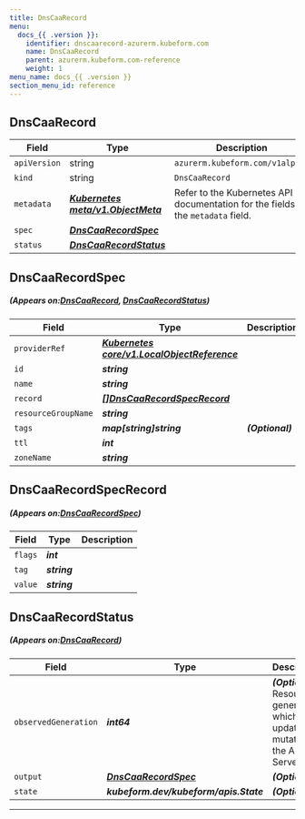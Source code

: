 ```yaml
---
title: DnsCaaRecord
menu:
  docs_{{ .version }}:
    identifier: dnscaarecord-azurerm.kubeform.com
    name: DnsCaaRecord
    parent: azurerm.kubeform.com-reference
    weight: 1
menu_name: docs_{{ .version }}
section_menu_id: reference
---
```


## DnsCaaRecord
| Field | Type | Description |
| ------ | ----- | ----------- |
| `apiVersion` | string | `azurerm.kubeform.com/v1alpha1` |
|    `kind` | string | `DnsCaaRecord` |
| `metadata` | ***[Kubernetes meta/v1.ObjectMeta](https://kubernetes.io/docs/reference/generated/kubernetes-api/v1.13/#objectmeta-v1-meta)***|Refer to the Kubernetes API documentation for the fields of the `metadata` field.|
| `spec` | ***[DnsCaaRecordSpec](#DnsCaaRecordSpec)***||
| `status` | ***[DnsCaaRecordStatus](#DnsCaaRecordStatus)***||
## DnsCaaRecordSpec
##### (Appears on:[DnsCaaRecord](#DnsCaaRecord), [DnsCaaRecordStatus](#DnsCaaRecordStatus))
| Field | Type | Description |
| ------ | ----- | ----------- |
| `providerRef` | ***[Kubernetes core/v1.LocalObjectReference](https://kubernetes.io/docs/reference/generated/kubernetes-api/v1.13/#localobjectreference-v1-core)***||
| `id` | ***string***||
| `name` | ***string***||
| `record` | ***[[]DnsCaaRecordSpecRecord](#DnsCaaRecordSpecRecord)***||
| `resourceGroupName` | ***string***||
| `tags` | ***map[string]string***| ***(Optional)*** |
| `ttl` | ***int***||
| `zoneName` | ***string***||
## DnsCaaRecordSpecRecord
##### (Appears on:[DnsCaaRecordSpec](#DnsCaaRecordSpec))
| Field | Type | Description |
| ------ | ----- | ----------- |
| `flags` | ***int***||
| `tag` | ***string***||
| `value` | ***string***||
## DnsCaaRecordStatus
##### (Appears on:[DnsCaaRecord](#DnsCaaRecord))
| Field | Type | Description |
| ------ | ----- | ----------- |
| `observedGeneration` | ***int64***| ***(Optional)*** Resource generation, which is updated on mutation by the API Server.|
| `output` | ***[DnsCaaRecordSpec](#DnsCaaRecordSpec)***| ***(Optional)*** |
| `state` | ***kubeform.dev/kubeform/apis.State***| ***(Optional)*** |
---
